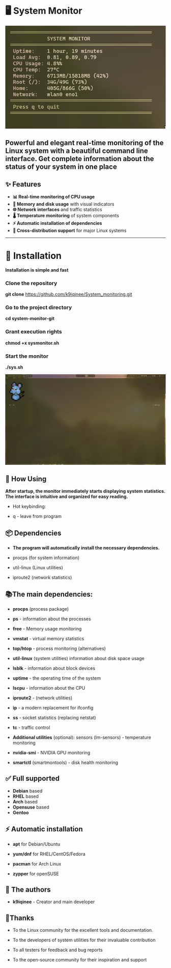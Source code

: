 # 🖥️ System Monitor

![System Monitor](./assets/example1.png)

Powerful and elegant real-time monitoring of the Linux system with a beautiful command line interface. Get complete information about the status of your system in one place
---

## ✨ Features

- **📊 Real-time monitoring of CPU usage**
- **💾 Memory and disk usage** with visual indicators
- **🌐 Network interfaces** and traffic statistics
- **🌡️ Temperature monitoring** of system components
- **⚡ Automatic installation of dependencies**
- **🔄 Cross-distribution support** for major Linux systems

---

# 🚀 Installation

**Installation is simple and fast**

### Clone the repository
**git clone** https://github.com/k9iqinee/System_monitoring.git

### Go to the project directory
**cd system-monitor-git**

### Grant execution rights
**chmod +x sysmonitor.sh**

### Start the monitor
**./sys.sh**

![Features Demo](/assets/gif1.gif) 



## 🎯 How Using

**After startup, the monitor immediately starts displaying system statistics. The interface is intuitive and organized for easy reading.**

- Hot keybinding:

- q - leave from program

## 📦 Dependencies
- **The program will automatically install the necessary dependencies.**

- procps (for system information)

- util-linux (Linux utilities)

- iproute2 (network statistics)



## 📚The main dependencies:
- **procps** (process package)
- **ps** - information about the processes

- **free** - Memory usage monitoring

- **vmstat** - virtual memory statistics

- **top/htop** - process monitoring (alternatives)

- **util-linux** (system utilities) information about disk space usage

- **lsblk** - information about block devices

- **uptime** - the operating time of the system

- **lscpu** - information about the CPU

- **iproute2** - (network utilities)
- **ip** - a modern replacement for ifconfig

- **ss** - socket statistics (replacing netstat)

- **tc** - traffic control

- **Additional utilities** (optional): sensors (lm-sensors) - temperature monitoring

- **nvidia-smi** - NVIDIA GPU monitoring

- **smartctl** (smartmontools) - disk health monitoring



## ✅ Full supported
- **Debian** based  
- **RHEL** based 
- **Arch** based 
- **Opensuse** based
- **Gentoo**






## ⚡ Automatic installation

- **apt**  for Debian/Ubuntu

- **yum/dnf** for RHEL/CentOS/Fedora

- **pacman** for Arch Linux

- **zypper** for openSUSE



## 👥 The authors

- **k9iqinee** - Creator and main developer



## 🙏Thanks

- To the Linux community for the excellent tools and documentation.

- To the developers of system utilities for their invaluable contribution

- To all testers for feedback and bug reports

 - To the open-source community for their inspiration and support

#

